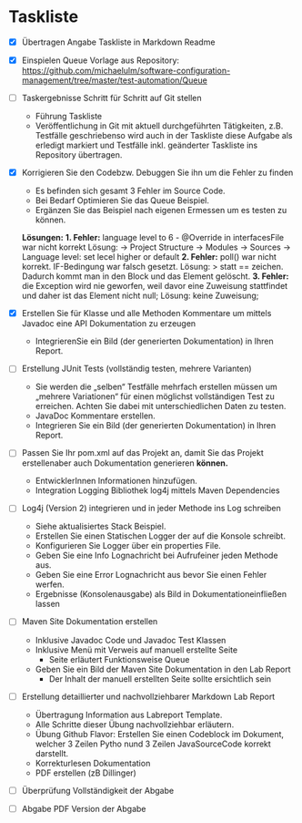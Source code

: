 # Taskliste

- [x] Übertragen Angabe Taskliste in Markdown Readme
- [x] Einspielen Queue Vorlage aus Repository:&nbsp; https://github.com/michaelulm/software-configuration-management/tree/master/test-automation/Queue
- [ ] Taskergebnisse Schritt für Schritt auf Git stellen
	- Führung Taskliste
	-  Veröffentlichung in Git mit aktuell durchgeführten Tätigkeiten, z.B.     Testfälle geschriebenso wird auch in der Taskliste diese Aufgabe als erledigt markiert und Testfälle inkl. geänderter Taskliste ins Repository übertragen.
- [x] Korrigieren Sie den Codebzw. Debuggen Sie ihn um die Fehler zu finden
	-  Es befinden sich gesamt 3 Fehler im Source Code.
	-  Bei Bedarf Optimieren Sie das Queue Beispiel.
	-  Ergänzen Sie das Beispiel nach eigenen      Ermessen um es testen zu können.
	
	**Lösungen:**
	    **1. Fehler:** language level to 6 - @Override in interfacesFile war nicht korrekt 
	    Lösung: -> Project Structure -> Modules -> Sources -> Language level: set lecel higher or default
	    **2. Fehler:** poll() war nicht korrekt. IF-Bedingung war falsch gesetzt. 
	    Lösung: > statt == zeichen. Dadurch kommt man in den Block und das Element gelöscht.
	    **3. Fehler:** die Exception wird nie geworfen, weil davor eine Zuweisung stattfindet und daher ist das Element nicht null;
	    Lösung: keine Zuweisung;
	    
- [x] Erstellen Sie für Klasse und alle Methoden Kommentare um mittels Javadoc eine API Dokumentation zu erzeugen
	-  IntegrierenSie ein Bild (der generierten Dokumentation) in Ihren Report.
- [ ] Erstellung JUnit Tests (vollständig testen, mehrere Varianten)
	-  Sie werden die „selben“ Testfälle mehrfach erstellen müssen um „mehrere Variationen“ für einen möglichst vollständigen Test zu erreichen. Achten Sie dabei mit unterschiedlichen Daten zu testen.
	-  JavaDoc Kommentare erstellen.
	-  Integrieren Sie ein Bild (der generierten Dokumentation) in Ihren Report.
- [ ] Passen Sie Ihr pom.xml auf das Projekt an, damit Sie das Projekt erstellenaber auch Dokumentation generieren 
**können.** 
	-  EntwicklerInnen Informationen hinzufügen.
	-  Integration Logging Bibliothek log4j mittels Maven Dependencies
- [ ] Log4j (Version 2) integrieren und in jeder Methode ins Log schreiben
	-  Siehe aktualisiertes Stack Beispiel.
	-  Erstellen Sie einen Statischen Logger der auf die Konsole schreibt.
	-  Konfigurieren Sie Logger über ein properties File.
	-  Geben Sie eine Info Lognachricht bei Aufrufeiner jeden Methode aus.
	-  Geben Sie eine Error Lognachricht aus bevor Sie einen Fehler werfen.
	-  Ergebnisse (Konsolenausgabe) als Bild in Dokumentationeinfließen lassen
- [ ] Maven Site Dokumentation erstellen
	-  Inklusive Javadoc Code und Javadoc Test Klassen
	-  Inklusive Menü mit Verweis auf manuell erstellte Seite
		-  Seite erläutert Funktionsweise Queue
	-  Geben Sie ein Bild der Maven Site Dokumentation in den Lab Report
		-  Der Inhalt der manuell erstellten Seite sollte ersichtlich sein
- [ ] Erstellung detaillierter und nachvollziehbarer Markdown Lab Report
	-  Übertragung Information aus Labreport Template.
	-  Alle Schritte dieser Übung nachvollziehbar erläutern.
	-  Übung Github Flavor: Erstellen Sie einen Codeblock im Dokument, welcher 3 Zeilen Pytho nund 3 Zeilen JavaSourceCode korrekt darstellt.
	-  Korrekturlesen Dokumentation
	-   PDF erstellen (zB Dillinger) 
- [ ] Überprüfung Vollständigkeit der Abgabe
- [ ]  Abgabe PDF Version der Abgabe
